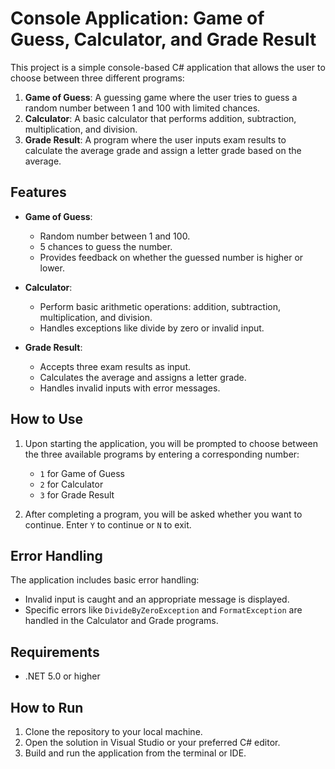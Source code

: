# Console Application: Game of Guess, Calculator, and Grade Result

This project is a simple console-based C# application that allows the user to choose between three different programs:

1. **Game of Guess**: A guessing game where the user tries to guess a random number between 1 and 100 with limited chances.
2. **Calculator**: A basic calculator that performs addition, subtraction, multiplication, and division.
3. **Grade Result**: A program where the user inputs exam results to calculate the average grade and assign a letter grade based on the average.

## Features

- **Game of Guess**:
  - Random number between 1 and 100.
  - 5 chances to guess the number.
  - Provides feedback on whether the guessed number is higher or lower.
  
- **Calculator**:
  - Perform basic arithmetic operations: addition, subtraction, multiplication, and division.
  - Handles exceptions like divide by zero or invalid input.
  
- **Grade Result**:
  - Accepts three exam results as input.
  - Calculates the average and assigns a letter grade.
  - Handles invalid inputs with error messages.

## How to Use

1. Upon starting the application, you will be prompted to choose between the three available programs by entering a corresponding number:
   - `1` for Game of Guess
   - `2` for Calculator
   - `3` for Grade Result
  
2. After completing a program, you will be asked whether you want to continue. Enter `Y` to continue or `N` to exit.

## Error Handling

The application includes basic error handling:
- Invalid input is caught and an appropriate message is displayed.
- Specific errors like `DivideByZeroException` and `FormatException` are handled in the Calculator and Grade programs.

## Requirements

- .NET 5.0 or higher

## How to Run

1. Clone the repository to your local machine.
2. Open the solution in Visual Studio or your preferred C# editor.
3. Build and run the application from the terminal or IDE.
